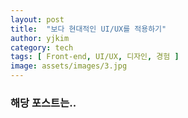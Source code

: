 ```yaml
---
layout: post
title:  "보다 현대적인 UI/UX를 적용하기"
author: yjkim
category: tech
tags: [ Front-end, UI/UX, 디자인, 경험 ]
image: assets/images/3.jpg
---
```


### 해당 포스트는..
> 
